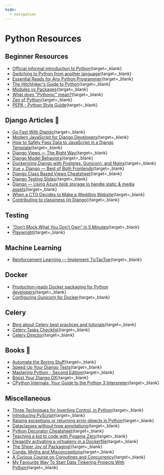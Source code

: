 ```yaml
---
hide:
  - navigation
---
```


# Python Resources

## Beginner Resources
- [Official informal introduction to Python](https://docs.python.org/3/tutorial/introduction.html){target=_blank}
- [Switching to Python from another language](https://realpython.com/switching-to-python/){target=_blank}
- [Essential Reads for Any Python Programmer](http://notesbyanerd.com/2017/12/29/essential-reads-for-any-python-programmer/){target=_blank}
- [The Hitchhiker's Guide to Python](https://docs.python-guide.org/){target=_blank}
- [Modules vs Packages](https://knowpapa.com/modpaclib-py/){target=_blank}
- [What does "Pythonic" mean?](https://stackoverflow.com/questions/25011078/what-does-pythonic-mean){target=_blank}
- [Zen of Python](https://www.python.org/dev/peps/pep-0020/){target=_blank}
- [PEP8 - Python Style Guide](https://www.python.org/dev/peps/pep-0008/){target=_blank}


## Django Articles 🎸
- [Go Fast With Django](https://www.mattlayman.com/understand-django/go-fast/){target=_blank}
- [Modern JavaScript for Django Developers](https://www.saaspegasus.com/guides/modern-javascript-for-django-developers/){target=_blank}
- [How to Safely Pass Data to JavaScript in a Django Template](https://adamj.eu/tech/2022/10/06/how-to-safely-pass-data-to-javascript-in-a-django-template/){target=_blank}
- [Django Views — The Right Way](https://spookylukey.github.io/django-views-the-right-way/index.html#){target=_blank}
- [Django Model Behaviors](https://blog.kevinastone.com/django-model-behaviors){target=_blank}
- [Dockerizing Django with Postgres, Gunicorn, and Nginx](https://testdriven.io/blog/dockerizing-django-with-postgres-gunicorn-and-nginx/){target=_blank}
- [Vue + Django — Best of Both Frontends](https://medium.com/js-dojo/vue-django-best-of-both-frontends-701307871478){target=_blank}
- [Django Class Based Views Cheatsheet](https://ccbv.co.uk/projects/Django/4.0/){target=_blank}
- [Django Testing Slides](https://carljm.github.io/django-testing-slides/){target=_blank}
- [Django — Using Azure blob storage to handle static & media assets](https://medium.com/@DawlysD/django-using-azure-blob-storage-to-handle-static-media-assets-from-scratch-90cbbc7d56be){target=_blank}
- [When a CTO Decides to Make a Wedding Website](https://buildwithdjango.com/blog/post/wedding-website/){target=_blank}
- [Contributing to classiness (in Django)](https://www.b-list.org/weblog/2019/mar/04/class/){target=_blank}

## Testing
- [“Don’t Mock What You Don’t Own” in 5 Minutes](https://hynek.me/articles/what-to-mock-in-5-mins/){target=_blank}
- [Playwright](https://playwright.dev/python/){target=_blank}

## Machine Learning
- [Reinforcement Learning — Implement TicTacToe](https://towardsdatascience.com/reinforcement-learning-implement-tictactoe-189582bea542){target=_blank}

## Docker
- [Production-ready Docker packaging for Python developers](https://pythonspeed.com/docker/){target=_blank}
- [Configuring Gunicorn for Docker](https://pythonspeed.com/articles/gunicorn-in-docker/){target=_blank}

## Celery
- [Blog about Celery best practices and tutorials](https://www.distributedpython.com/){target=_blank}
- [Celery Tasks Checklist](https://devchecklists.com/celery-tasks-checklist/){target=_blank}
- [Celery Director](https://ovh.github.io/celery-director/){target=_blank}

## Books 📗
- [Automate the Boring Stuff](https://automatetheboringstuff.com/#toc){target=_blank}
- [Speed Up Your Django Tests](https://adamchainz.gumroad.com/l/suydt){target=_blank}
- [Mastering Python - Second Edition](https://www.barnesandnoble.com/w/mastering-python-second-edition-rick-van-hattem/1140567552){target=_blank}
- [Boost Your Django DX](https://adamchainz.gumroad.com/l/byddx){target=_blank}
- [CPython Internals: Your Guide to the Python 3 Interpreter](https://www.barnesandnoble.com/w/cpython-internals-anthony-shaw/1139424898?ean=9781775093343){target=_blank}

## Miscellaneous
- [Three Techniques for Inverting Control, in Python](https://seddonym.me/2019/08/03/ioc-techniques/){target=_blank}
- [Introducing PyScript](https://lwn.net/Articles/898452/){target=_blank}
- [Raising exceptions or returning error objects in Python](https://lukeplant.me.uk/blog/posts/raising-exceptions-or-returning-error-objects-in-python/){target=_blank}
- [Dataclasses without type annotations](https://death.andgravity.com/dataclasses){target=_blank}
- [Python Decorator Cheatsheet](https://daniel.feldroy.com/posts/python-decorator-cheatsheet){target=_blank}
- [Teaching a kid to code with Pygame Zero](https://www.mattlayman.com/blog/2019/teach-kid-code-pygame-zero/){target=_blank}
- [Elegantly activating a virtualenv in a Dockerfile](https://pythonspeed.com/articles/activate-virtualenv-dockerfile/){target=_blank}
- [The Sheer Joy of Packaging!](https://python-packaging-tutorial.readthedocs.io/en/latest/index.html){target=_blank}
- [Conda: Myths and Misconceptions](https://jakevdp.github.io/blog/2016/08/25/conda-myths-and-misconceptions/){target=_blank}
- [A Curious Course on Coroutines and Concurrency](https://dabeaz.com/coroutines/){target=_blank}
- [My Favourite Way To Start Data Tinkering Projects With Python](https://vsupalov.com/start-python-data-project/){target=_blank}
